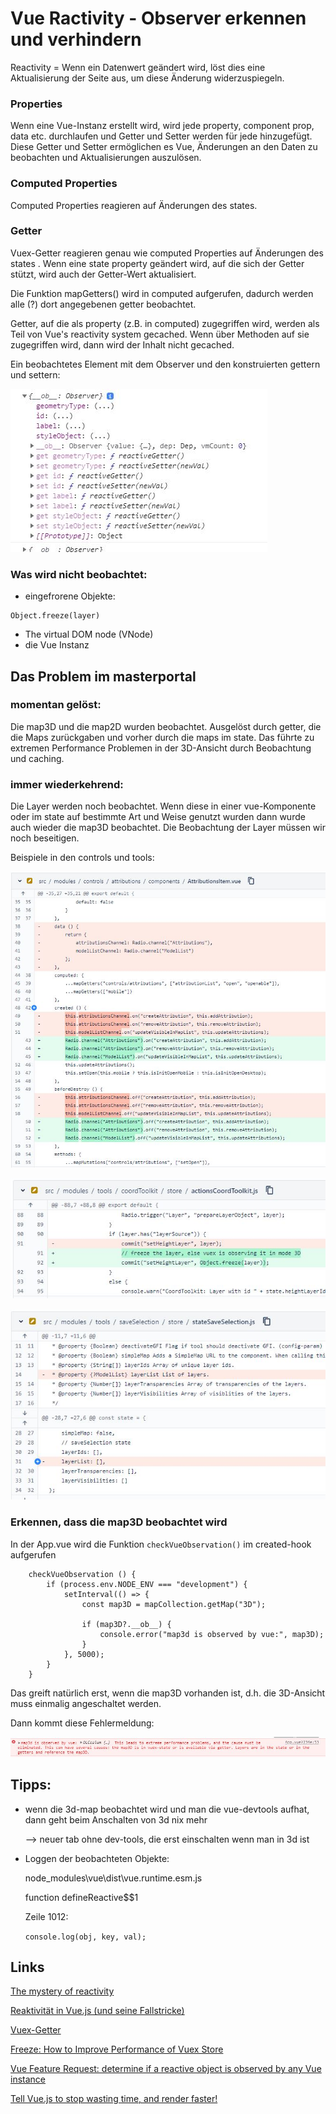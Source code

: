 # Vue Ractivity - Observer erkennen und verhindern

Reactivity = Wenn ein Datenwert geändert wird, löst dies eine Aktualisierung der Seite aus, um diese Änderung widerzuspiegeln.

### Properties
Wenn eine Vue-Instanz erstellt wird, wird jede property, component prop, data etc. durchlaufen und Getter und Setter werden für jede hinzugefügt. Diese Getter und Setter ermöglichen es Vue, Änderungen an den Daten zu beobachten und Aktualisierungen auszulösen.

### Computed Properties
Computed Properties reagieren auf Änderungen des states.

### Getter
Vuex-Getter reagieren genau wie computed Properties auf Änderungen des states . Wenn eine state property geändert wird, auf die sich der Getter stützt, wird auch der Getter-Wert aktualisiert.

Die Funktion mapGetters() wird in computed aufgerufen, dadurch werden alle (?) dort angegebenen getter beobachtet.

Getter, auf die als property (z.B. in computed) zugegriffen wird, werden als Teil von Vue's reactivity system gecached. Wenn über Methoden auf sie zugegriffen wird, dann wird der Inhalt nicht gecached.

Ein beobachtetes Element mit dem Observer und den konstruierten gettern und settern:

![Beobachtetes Element](elementWitObserver.jpg)

### Was wird nicht beobachtet:

- eingefrorene Objekte:
```
Object.freeze(layer)
```
- The virtual DOM node (VNode)
- die Vue Instanz

## Das Problem im masterportal

### momentan gelöst:

Die map3D und die map2D wurden beobachtet. Ausgelöst durch getter, die die Maps zurückgaben und vorher durch die maps im state. Das führte zu extremen Performance Problemen in der 3D-Ansicht durch Beobachtung und caching.

### immer wiederkehrend:

Die Layer werden noch beobachtet. Wenn diese in einer vue-Komponente oder im state auf bestimmte Art und Weise genutzt wurden dann wurde auch wieder die map3D beobachtet.
Die Beobachtung der Layer müssen wir noch beseitigen.

Beispiele in den controls und tools:

![Attributions](attributions.jpg)

![coordToolkit](coordToolkit.jpg)

![saveSelection](saveSelection.jpg)

### Erkennen, dass die map3D beobachtet wird

In der App.vue wird die Funktion ```checkVueObservation()``` im created-hook aufgerufen

```
    checkVueObservation () {
        if (process.env.NODE_ENV === "development") {
            setInterval(() => {
                const map3D = mapCollection.getMap("3D");

                if (map3D?.__ob__) {
                    console.error("map3d is observed by vue:", map3D);
                }
            }, 5000);
        }
    }
```
Das greift natürlich erst, wenn die map3D vorhanden ist, d.h. die 3D-Ansicht muss einmalig angeschaltet werden.

Dann kommt diese Fehlermeldung:

![map3DErrorMsg](map3DErrorMsg.jpg)


## Tipps:
- wenn die 3d-map beobachtet wird und man die vue-devtools aufhat, dann geht beim Anschalten von 3d nix mehr 
    
    --> neuer tab ohne dev-tools, die erst einschalten wenn man in 3d ist

- Loggen der beobachteten Objekte:

    node_modules\vue\dist\vue.runtime.esm.js

    function defineReactive$$1

    Zeile 1012: 
    
    ```console.log(obj, key, val);```


## Links    
[The mystery of reactivity](https://www.how-to-vue.com/vue/reactivity/)

[Reaktivität in Vue.js (und seine Fallstricke)](https://medium.com/js-dojo/reactivity-in-vue-js-and-its-pitfalls-de07a29c9407)

[Vuex-Getter](https://masteringjs.io/tutorials/vue/vuex-getters)

[Freeze: How to Improve Performance of Vuex Store](https://medium.com/@jiihu/how-to-improve-performance-of-vuex-store-c9e3cfb01f72)

[Vue Feature Request: determine if a reactive object is observed by any Vue instance](https://github.com/vuejs/vue/issues/4437)

[Tell Vue.js to stop wasting time, and render faster!](https://medium.com/@deadbeef404/tell-vue-js-to-stop-wasting-time-and-render-faster-7c3f7d2acaab)
